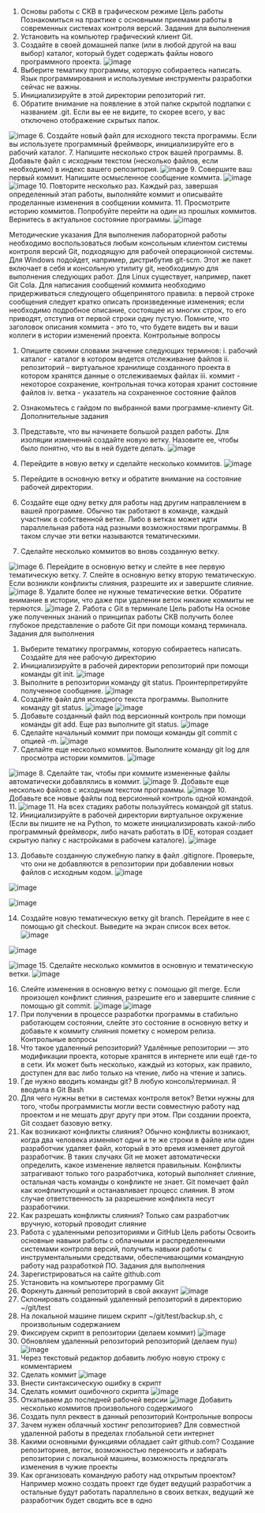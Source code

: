 1. Основы работы с СКВ в графическом режиме
Цель работы
Познакомиться на практике с основными приемами работы в современных системах контроля версий.
Задания для выполнения
1.	Установить на компьютер графический клиент Git.
2.	Создайте в своей домашней папке (или в любой другой на ваш выбор) каталог, который будет содержать файлы нового программного проекта.
![image](https://user-images.githubusercontent.com/91737637/140777653-605cdce7-bffd-4bd9-9518-000f36f26b26.png)
3.	Выберите тематику программы, которую собираетесь написать. Язык программирования и используемые инструменты разработки сейчас не важны.
4.	Инициализируйте в этой директории репозиторий гит.
5.	Обратите внимание на появление в этой папке скрытой подпапки с названием .git. Если вы ее не видите, то скорее всего, у вас отключено отображение скрытых папок.

![image](https://user-images.githubusercontent.com/91737637/140777779-8b550504-ae8d-477e-8240-bd0d845c3ae9.png)
6.	Создайте новый файл для исходного текста программы. Если вы используете программный фреймворк, инициализируйте его в рабочий каталог.
7.	Напишите несколько строк вашей программы.
8.	Добавьте файл с исходным текстом (несколько файлов, если необходимо) в индекс вашего репозитория.
![image](https://user-images.githubusercontent.com/91737637/140777808-3ccaa486-4c15-4afb-a985-4a3d5356ab95.png)
9.	Совершите ваш первый коммит. Напишите осмысленное сообщение коммита.
	![image](https://user-images.githubusercontent.com/91737637/140777843-63032377-451c-45a6-82f4-347033670682.png)
  ![image](https://user-images.githubusercontent.com/91737637/140777894-4b74be4d-ac68-404a-a828-9b8235f4e502.png)
10.	Повторите несколько раз. Каждый раз, завершая определенный этап работы, выполняйте коммит и описывайте проделанные изменения в сообщении коммита.
11.	Просмотрите историю коммитов. Попробуйте перейти на один из прошлых коммитов. Вернитесь в актуальное состояние программы.
![image](https://user-images.githubusercontent.com/91737637/140777934-8205df8a-f8fa-4d50-9e66-599e46fb17a3.png)

Методические указания
Для выполнения лабораторной работы необходимо воспользоваться любым консольным клиентом системы контроля версий Git, подходящую для рабочей операционной системы. Для Windows подойдет, например, дистрибутив git-scm. Этот же пакет включает в себя и консольную утилиту git, необходимую для выполнения следующих работ. Для Linux существует, например, пакет Git Cola.
Для написания сообщений коммита необходимо придерживаться следующего общепринятого правила: в первой строке сообщения следует кратко описать произведенные изменения; если необходимо подробное описание, состоящее из многих строк, то его приводят, отступив от первой строки одну пустую. Помните, что заголовок описания коммита - это то, что будете видеть вы и ваши коллеги в истории изменений проекта.
Контрольные вопросы
1.	Опишите своими словами значение следующих терминов:
i.	рабочий каталог - каталог в котором ведется отслеживание файлов 
ii.	репозиторий – виртуальное хранилище созданного проекта в котором хранятся данные о отслеживаемых файлах 
iii.	коммит - некоторое сохранение, контрольная точка которая хранит состояние файлов
iv.	ветка - указатель на сохраненное состояние файлов
2.	Ознакомьтесь с гайдом по выбранной вами программе-клиенту Git.
Дополнительные задания
1.	Представьте, что вы начинаете большой раздел работы. Для изоляции изменений создайте новую ветку. Назовите ее, чтобы было понятно, что вы в ней будете делать.
![image](https://user-images.githubusercontent.com/91737637/140777976-dd63a2a4-dd7b-438b-a008-c203c9e0375e.png)

2.	Перейдите в новую ветку и сделайте несколько коммитов.
	![image](https://user-images.githubusercontent.com/91737637/140778014-b2a68077-073d-4009-8f93-1a16794345d5.png)
  3.	Перейдите в основную ветку и обратите внимание на состояние рабочей директории.
4.	Создайте еще одну ветку для работы над другим направлением в вашей программе. Обычно так работают в команде, каждый участник в собственной ветке. Либо в ветках может идти параллельная работа над разными возможностями программы. В таком случае эти ветки называются тематическими.
5.	Сделайте несколько коммитов во вновь созданную ветку.

![image](https://user-images.githubusercontent.com/91737637/140778066-ea5ef91d-207b-4a65-8744-9a3f6c102283.png)
6.	Перейдите в основную ветку и слейте в нее первую тематическую ветку.
7.	Слейте в основную ветку вторую тематическую. Если возникли конфликты слияния, разрешите их и завершите слияние.
![image](https://user-images.githubusercontent.com/91737637/140778155-7ff962f0-a8ee-4483-9be4-e6b6b5b711be.png)
8.	Удалите более не нужные тематические ветки. Обратите внимание в истории, что даже при удалении веток никакие коммиты не теряются.
![image](https://user-images.githubusercontent.com/91737637/140778203-ec486cd5-afe0-45e0-ae1f-9e2338bb3bcb.png)
2. Работа с Git в терминале
Цель работы
На основе уже полученных знаний о принципах работы СКВ получить более глубокое представление о работе Git при помощи команд терминала.
Задания для выполнения
1.	Выберите тематику программы, которую собираетесь написать. Создайте для нее рабочую директорию
2.	Инициализируйте в рабочей директории репозиторий при помощи команды git init.
![image](https://user-images.githubusercontent.com/91737637/140778234-70f8e6b6-a690-4e21-8789-0b662f4690c2.png)
3.	Выполните в репозитории команду git status. Проинтерпретируйте полученное сообщение.
	![image](https://user-images.githubusercontent.com/91737637/140778285-60a0faae-8693-4ba5-bb80-72c1c288d249.png)
  4.	Создайте файл для исходного текста программы. Выполните команду git status.
  ![image](https://user-images.githubusercontent.com/91737637/140778341-aabee583-3a30-4db5-922d-19540de9f20a.png)
  ![image](https://user-images.githubusercontent.com/91737637/140778370-5a4a53ce-e641-41fb-b93e-e3c7764905a5.png)
  5.	Добавьте созданный файл под версионный контроль при помощи команды git add. Еще раз выполните git status.
  ![image](https://user-images.githubusercontent.com/91737637/140778415-f207bb28-ebd8-4d8d-b21c-5c0c27d1bd60.png)
  6.	Сделайте начальный коммит при помощи команды git commit с опцией -m.
  ![image](https://user-images.githubusercontent.com/91737637/140778450-dc90ba1c-4f97-4b5d-aee3-7c91813a61e2.png)
  7.	Сделайте еще несколько коммитов. Выполните команду git log для просмотра истории коммитов.
  ![image](https://user-images.githubusercontent.com/91737637/140778491-a7067944-6d39-4c65-b022-c11b61e555dc.png)

![image](https://user-images.githubusercontent.com/91737637/140778512-7110905b-9675-4b7b-91a0-b73ddc96489e.png)
8.	Сделайте так, чтобы при коммите измененные файлы автоматически добавлялись в коммит.
![image](https://user-images.githubusercontent.com/91737637/140778557-c78e0f13-070a-4a35-8880-fac8e320bf59.png)
9.	Добавьте еще несколько файлов с исходным текстом программы.
![image](https://user-images.githubusercontent.com/91737637/140778604-6e36242c-0a55-4e87-baf2-435584f5be68.png)
10.	Добавьте все новые файлы под версионный контроль одной командой.
11.	![image](https://user-images.githubusercontent.com/91737637/140778634-b81fba8d-f060-4917-8859-37a155983eba.png)
11.	На всех стадиях работы пользуйтесь командой git status.
12.	Инициализируйте в рабочей директории виртуальное окружение (Если вы пишите не на Python, то можете инициализировать какой-либо программный фреймворк, либо начать работать в IDE, которая создает скрытую папку с настройками в рабочем каталоге).
![image](https://user-images.githubusercontent.com/91737637/140778674-361fc1d5-10be-4b34-976a-1354ca15c344.png)

13.	Добавьте созданную служебную папку в файл .gitignore. Проверьте, что они не добавляются в репозитории при добавлении новых файлов с исходным кодом.
![image](https://user-images.githubusercontent.com/91737637/140778707-e3b0d451-5f2c-4f78-8ad9-9299ca5fe2be.png)

![image](https://user-images.githubusercontent.com/91737637/140778718-6d5c7331-2c4f-4e2e-97df-d6d00222f0a1.png)

![image](https://user-images.githubusercontent.com/91737637/140778729-71c3023a-4dba-4c78-86f2-9dacb54bfcf3.png)

14.	Создайте новую тематическую ветку git branch. Перейдите в нее с помощью git checkout. Выведите на экран список всех веток.
![image](https://user-images.githubusercontent.com/91737637/140778816-b05229fe-60d5-483f-b14c-774faf801d01.png)

![image](https://user-images.githubusercontent.com/91737637/140778837-8a19fd42-c899-40de-85fd-5f9bd5f1d94d.png)

![image](https://user-images.githubusercontent.com/91737637/140778849-b2048f59-4836-43f7-980f-94d79f7cbf43.png)
15.	Сделайте несколько коммитов в основную и тематическую ветки.
![image](https://user-images.githubusercontent.com/91737637/140778893-2ab48a0a-11ae-4b77-b0fb-acee50608512.png)

16.	Слейте изменения в основную ветку с помощью git merge. Если произошел конфликт слияния, разрешите его и завершите слияние с помощью git commit.
	![image](https://user-images.githubusercontent.com/91737637/140778931-88986a83-ffe5-4237-aba0-bb83ee4f4a41.png)
  ![image](https://user-images.githubusercontent.com/91737637/140778959-19e39ffe-3a5a-44f1-9d1f-c51e605243cf.png)
  17.	При получении в процессе разработки программы в стабильно работающем состоянии, слейте это состояние в основную ветку и добавьте к коммиту слияния пометку с номером релиза.
Контрольные вопросы
1.	Что такое удаленный репозиторий?
Удалённые репозитории — это модификации проекта, которые хранятся в интернете или ещё где-то в сети. Их может быть несколько, каждый из которых, как правило, доступен для вас либо только на чтение, либо на чтение и запись.
2.	Где нужно вводить команды git?
В любую консоль\терминал. Я вводила в Git Bash
3.	Для чего нужны ветки в системах контроля веток?
Ветки нужны для того, чтобы программисты могли вести совместную работу над проектом и не мешать друг другу при этом. При создании проекта, Git создает базовую ветку.
4.	Как возникают конфликты слияния?
Обычно конфликты возникают, когда два человека изменяют одни и те же строки в файле или один разработчик удаляет файл, который в это время изменяет другой разработчик. В таких случаях Git не может автоматически определить, какое изменение является правильным. Конфликты затрагивают только того разработчика, который выполняет слияние, остальная часть команды о конфликте не знает. Git помечает файл как конфликтующий и останавливает процесс слияния. В этом случае ответственность за разрешение конфликта несут разработчики.
5.	Как разрешать конфликты слияния?
Только сам разработчик вручную, который проводит слияние
3. Работа с удаленными репозиториями и GitHub
Цель работы
Освоить основные навыки работы с облачными и распределенными системами контроля версий, получить навыки работы с инструментальными средствами, обеспечивающими командную работу над разработкой ПО.
Задания для выполнения
1.	Зарегистрироваться на сайте github.com
2.	Установить на компьютере программу Git
3.	Форкнуть данный репозиторий в свой аккаунт
![image](https://user-images.githubusercontent.com/91737637/140779031-389ce76b-a389-46b6-b841-6acd22ec2861.png)
4.	Склонировать созданный удаленный репозиторий в директорию ~/git/test
5.	На локальной машине пишем скрипт ~/git/test/backup.sh, с произвольным содержанием
6.	Фиксируем скрипт в репозитории (делаем коммит)
![image](https://user-images.githubusercontent.com/91737637/140779062-662eab78-4b06-49b1-8c7f-586ad05dd580.png)
7.	Обновляем удаленный репозиторий репозиторий (делаем пуш)
![image](https://user-images.githubusercontent.com/91737637/140779107-73fb7223-8cf8-4b4b-bcdd-6a493f518e5f.png)
8.	Через текстовый редактор добавить любую новую строку с комментарием
9.	Сделать коммит
![image](https://user-images.githubusercontent.com/91737637/140779150-519c37f5-ba46-4f25-809e-0195d24ccd2c.png)
10.	Внeсти синтаксическую ошибку в скрипт
11.	Сделать коммит ошибочного скрипта
![image](https://user-images.githubusercontent.com/91737637/140779192-755ef63e-7ba2-47b5-b120-006ea7bebb12.png)
12.	Откатываем до последней рабочей версии
	![image](https://user-images.githubusercontent.com/91737637/140779226-08ecd91b-4c40-4efa-ac50-65ddf5869ced.png)
  Добавить несколько коммитов произвольного содержимого
13.	Создать пулл реквест в данный репозиторий
Контрольные вопросы
1.	Зачем нужен облачный хостинг репозиториев?
Для совместной удаленной работы в пределах глобальной сети интернет
2.	Какими основными функциями обладает сайт github.com?
Создание репозиториев, веток, возможностью переносить и забирать репозитории с локальной машины, возможность предлагать изменения в чужие проекты
3.	Как организовать командную работу над открытым проектом?
Например можно создать проект где будет ведущий разработчик а остальные будут работать параллельно в своих ветках, ведущий же разработчик будет сводить все в одно 



























